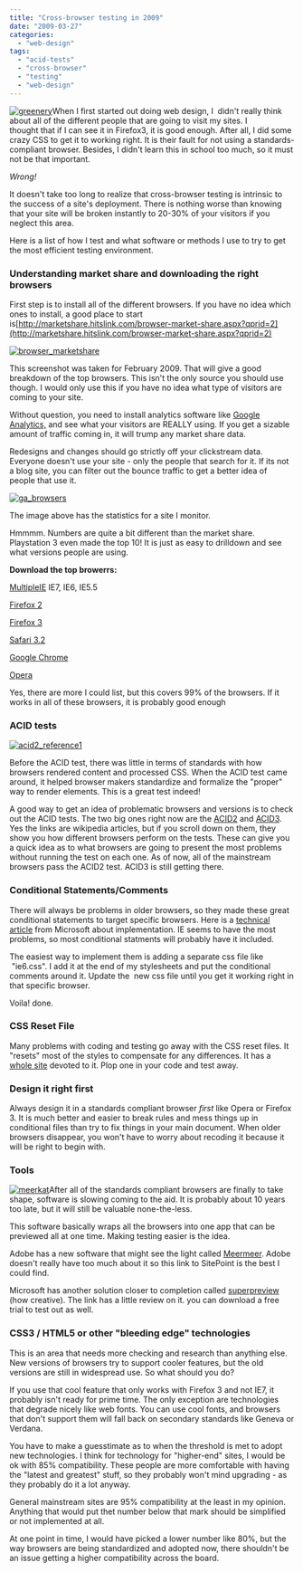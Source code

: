 ```yaml
---
title: "Cross-browser testing in 2009"
date: "2009-03-27"
categories: 
  - "web-design"
tags: 
  - "acid-tests"
  - "cross-browser"
  - "testing"
  - "web-design"
---
```


[![greenery](/images/greenery.jpg "greenery")](http://blog.scottpetrovic.com/wp-content/uploads/2009/03/greenery.jpg)When I first started out doing web design, I  didn't really think about all of the different people that are going to visit my sites. I thought that if I can see it in Firefox3, it is good enough. After all, I did some crazy CSS to get it to working right. It is their fault for not using a standards-compliant browser. Besides, I didn't learn this in school too much, so it must not be that important.

_Wrong!_

It doesn't take too long to realize that cross-browser testing is intrinsic to the success of a site's deployment. There is nothing worse than knowing that your site will be broken instantly to 20-30% of your visitors if you neglect this area.

Here is a list of how I test and what software or methods I use to try to get the most efficient testing environment.

### Understanding market share and downloading the right browsers

First step is to install all of the different browsers. If you have no idea which ones to install, a good place to start is[http://marketshare.hitslink.com/browser-market-share.aspx?qprid=2](http://marketshare.hitslink.com/browser-market-share.aspx?qprid=2)

[![browser_marketshare](/images/browser_marketshare.gif "browser_marketshare")](http://blog.scottpetrovic.com/wp-content/uploads/2009/03/browser_marketshare.gif)

This screenshot was taken for February 2009. That will give a good breakdown of the top browsers. This isn't the only source you should use though. I would only use this if you have no idea what type of visitors are coming to your site.

Without question, you need to install analytics software like [Google Analytics,](http://www.google.com/analytics/ "Google Analytics") and see what your visitors are REALLY using. If you get a sizable amount of traffic coming in, it will trump any market share data.

Redesigns and changes should go strictly off your clickstream data. Everyone doesn't use your site - only the people that search for it. If its not a blog site, you can filter out the bounce traffic to get a better idea of people that use it.

[![ga_browsers](/images/ga_browsers.gif "ga_browsers")](http://blog.scottpetrovic.com/wp-content/uploads/2009/03/ga_browsers.gif)

The image above has the statistics for a site I monitor.

Hmmmm. Numbers are quite a bit different than the market share. Playstation 3 even made the top 10! It is just as easy to drilldown and see what versions people are using.

**Download the top browerrs:**

[MultipleIE](http://tredosoft.com/Multiple_IE) IE7, IE6, IE5.5

[Firefox 2](http://www.mozilla.com/en-US/firefox/all-older.html)

[Firefox 3](http://www.mozilla.com/en-US/firefox/firefox.html?utm_id=Q208&utm_source=msn&utm_medium=ppc&utm_campaign=msnlaunch)

[Safari 3.2](http://support.apple.com/downloads/Safari_3_2_2_for_Windows)

[Google Chrome](http://www.zdnet.com.au/downloads/0,139024478,10688503s,00.htm)

[Opera](http://www.opera.com/)

Yes, there are more I could list, but this covers 99% of the browsers. If it works in all of these browsers, it is probably good enough

### ACID tests

[![acid2_reference1](/images/acid2_reference1.png "acid2_reference1")](http://blog.scottpetrovic.com/wp-content/uploads/2009/03/acid2_reference1.png)

Before the ACID test, there was little in terms of standards with how browsers rendered content and processed CSS. When the ACID test came around, it helped browser makers standardize and formalize the "proper" way to render elements. This is a great test indeed!

A good way to get an idea of problematic browsers and versions is to check out the ACID tests. The two big ones right now are the [ACID2](http://en.wikipedia.org/wiki/Acid2) and [ACID3](http://en.wikipedia.org/wiki/Acid3). Yes the links are wikipedia articles, but if you scroll down on them, they show you how different browsers perform on the tests. These can give you a quick idea as to what browsers are going to present the most problems without running the test on each one. As of now, all of the mainstream browsers pass the ACID2 test. ACID3 is still getting there.

### Conditional Statements/Comments

There will always be problems in older browsers, so they made these great conditional statements to target specific browsers. Here is a [technical article](http://msdn.microsoft.com/en-us/library/ms537512.aspx) from Microsoft about implementation. IE seems to have the most problems, so most conditional statments will probably have it included.

The easiest way to implement them is adding a separate css file like  "ie6.css". I add it at the end of my stylesheets and put the conditional comments around it. Update the  new css file until you get it working right in that specific browser.

Voila! done.

### CSS Reset File

Many problems with coding and testing go away with the CSS reset files. It "resets" most of the styles to compensate for any differences. It has a [whole site](http://www.css-reset.com/) devoted to it. Plop one in your code and test away.

### Design it right first

Always design it in a standards compliant browser _first_ like Opera or Firefox 3. It is much better and easier to break rules and mess things up in conditional files than try to fix things in your main document. When older browsers disappear, you won't have to worry about recoding it because it will be right to begin with.

### Tools

[![meerkat](/images/meerkat.jpg "meerkat")](http://blog.scottpetrovic.com/wp-content/uploads/2009/03/meerkat.jpg)After all of the standards compliant browsers are finally to take shape, software is slowing coming to the aid. It is probably about 10 years too late, but it will still be valuable none-the-less.

This software basically wraps all the browsers into one app that can be previewed all at one time. Making testing easier is the idea.

Adobe has a new software that might see the light called [Meermeer](http://www.sitepoint.com/blogs/2008/12/04/adobe-meermeer-will-change-the-way-you-test-web-sites/). Adobe doesn't really have too much about it so this link to SitePoint is the best I could find.

Microsoft has another solution closer to completion called [superpreview](http://www.sitepoint.com/blogs/2009/03/19/microsoft-superpreview-website-tester/) (how creative). The link has a little review on it. you can download a free trial to test out as well.

### CSS3 / HTML5 or other "bleeding edge" technologies

This is an area that needs more checking and research than anything else. New versions of browsers try to support cooler features, but the old versions are still in widespread use. So what should you do?

If you use that cool feature that only works with Firefox 3 and not IE7, it probably isn't ready for prime time. The only exception are technologies that degrade nicely like web fonts. You can use cool fonts, and browsers that don't support them will fall back on secondary standards like Geneva or Verdana.

You have to make a guesstimate as to when the threshold is met to adopt new technologies. I think for technology for "higher-end" sites, I would be ok with 85% compatibility. These people are more comfortable with having the "latest and greatest" stuff, so they probably won't mind upgrading - as they probably do it a lot anyway.

General mainstream sites are 95% compatibility at the least in my opinion. Anything that would put thet number below that mark should be simplified or not implemented at all.

At one point in time, I would have picked a lower number like 80%, but the way browsers are being standardized and adopted now, there shouldn't be an issue getting a higher compatibility across the board.
